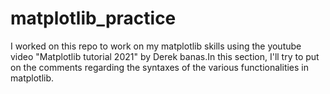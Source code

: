 # matplotlib_practice

I worked on this repo to work on my matplotlib skills using the youtube video "Matplotlib tutorial 2021" by Derek banas.In this section, I'll try to put on the comments regarding the 
syntaxes of the various functionalities in matplotlib. 
